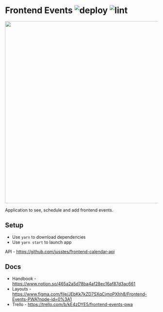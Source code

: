 # Frontend Events ![deploy](https://github.com/DanTrofimov/fe-calendar/actions/workflows/deploy.yml/badge.svg) ![lint](https://github.com/DanTrofimov/fe-calendar/actions/workflows/lint.yml/badge.svg)

<img src="https://user-images.githubusercontent.com/44056222/154472716-1b01abac-4cc1-4ab5-bbdb-a1b29df7a4a3.png" width="600"/>

Application to see, schedule and add frontend events.

## Setup

- Use `yarn` to download dependencies
- Use `yarn start` to launch app

API - https://github.com/jusstes/frontend-calendar-api

## Docs

- Handbook - https://www.notion.so/465a2a5d78ba4af28ec16af87d3ac661
- Layouts - https://www.figma.com/file/JEbKk7kZD7SXqCjmoPXhh8/Frontend-Events-PWA?node-id=0%3A1
- Trello - https://trello.com/b/kE4zDYE5/frontend-events-pwa
